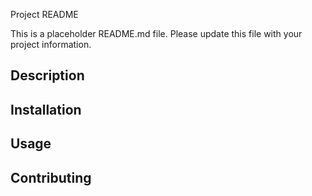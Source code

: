  Project README

This is a placeholder README.md file.
Please update this file with your project information.

## Description

## Installation

## Usage

## Contributing
